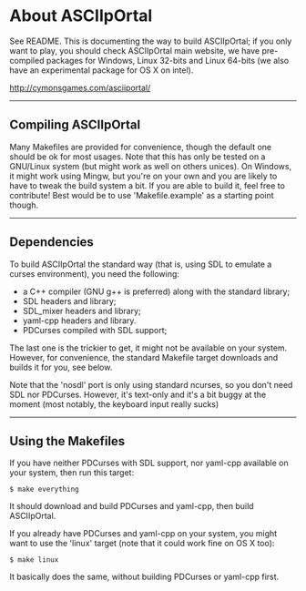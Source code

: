 # About ASCIIpOrtal

See README.
This is documenting the way to build ASCIIpOrtal; if you only want to
play, you should check ASCIIpOrtal main website, we have pre-compiled
packages for Windows, Linux 32-bits and Linux 64-bits (we also have an
experimental package for OS X on intel).

http://cymonsgames.com/asciiportal/

---
## Compiling ASCIIpOrtal

Many Makefiles are provided for convenience, though the default one
should be ok for most usages.
Note that this has only be tested on a GNU/Linux system (but might
work as well on others unices).
On Windows, it might work using Mingw, but you're on your own and you
are likely to have to tweak the build system a bit.
If you are able to build it, feel free to contribute! Best would be to
use 'Makefile.example' as a starting point though.

---
## Dependencies

To build ASCIIpOrtal the standard way (that is, using SDL to emulate a
curses environment), you need the following:
 + a C++ compiler (GNU g++ is preferred) along with the standard library;
 + SDL headers and library;
 + SDL_mixer headers and library;
 + yaml-cpp headers and library.
 + PDCurses compiled with SDL support;

The last one is the trickier to get, it might not be available on your
system.
However, for convenience, the standard Makefile target downloads and
builds it for you, see below.

Note that the 'nosdl' port is only using standard ncurses, so you don't
need SDL nor PDCurses. However, it's text-only and it's a bit buggy at
the moment (most notably, the keyboard input really sucks)

---
## Using the Makefiles

If you have neither PDCurses with SDL support, nor yaml-cpp available on
your system, then run this target:
```
$ make everything
```
It should download and build PDCurses and yaml-cpp, then build ASCIIpOrtal.

If you already have PDCurses and yaml-cpp on your system, you might want to
use the 'linux' target (note that it could work fine on OS X too):
```
$ make linux
```
It basically does the same, without building PDCurses or yaml-cpp first.
